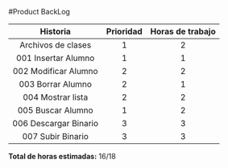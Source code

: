 #Product BackLog

Historia | Prioridad | Horas de trabajo
   :--:|:--:|:--:
Archivos de clases|1|2
001 Insertar Alumno|1|1
002 Modificar Alumno|2|2
003 Borrar Alumno|2|1
004 Mostrar lista|2|2
005 Buscar Alumno|1|2
006 Descargar Binario|3|3
007 Subir Binario|3|3

**Total de horas estimadas:** 16/18


